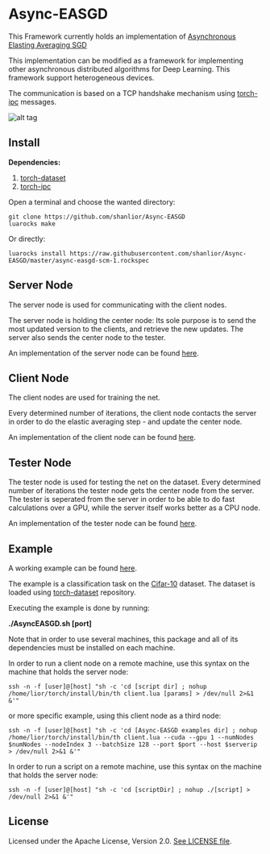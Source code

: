 Async-EASGD
=========

This Framework currently holds an implementation of [Asynchronous Elasting Averaging SGD](http://arxiv.org/abs/1412.6651)

This implementation can be modified as a framework for implementing other asynchronous distributed
algorithms for Deep Learning. This framework support heterogeneous devices.

The communication is based on a TCP handshake mechanism using [torch-ipc](https://github.com/twitter/torch-ipc) messages.



![alt tag](https://cloud.githubusercontent.com/assets/8818883/14954444/23b4e98e-107b-11e6-8407-a93647f3c2d0.png)


Install
--------


**Dependencies:**

1. [torch-dataset](https://github.com/twitter/torch-dataset)
2. [torch-ipc](https://github.com/twitter/torch-ipc)

Open a terminal and choose the wanted directory:
```
git clone https://github.com/shanlior/Async-EASGD
luarocks make
```

Or directly:
```
luarocks install https://raw.githubusercontent.com/shanlior/Async-EASGD/master/async-easgd-scm-1.rockspec
```

Server Node
------------

The server node is used for communicating with the client nodes.

The server node is holding the center node:
Its sole purpose is to send the most updated version to the clients, and retrieve the new updates.
The server also sends the center node to the tester.

An implementation of the server node can be found [here](examples/server.lua).




Client Node
------------

The client nodes are used for training the net.

Every determined number of iterations, the client node contacts the server in order to do the elastic averaging step -
and update the center node.

An implementation of the client node can be found [here](examples/client.lua).




Tester Node
------------

The tester node is used for testing the net on the dataset. Every determined number of iterations the tester node gets the center node from the server.
The tester is seperated from the server in order to be able to do fast calculations over a GPU, while the server itself works better as a CPU node.

An implementation of the tester node can be found [here](examples/tester.lua).




Example
--------

A working example can be found [here](examples/AsyncEASGD.sh).

The example is a classification task on the [Cifar-10](https://www.cs.toronto.edu/~kriz/cifar.html) dataset. The dataset is loaded using [torch-dataset](https://github.com/twitter/torch-dataset) repository.

Executing the example is done by running:

**./AsyncEASGD.sh [port]**

Note that in order to use several machines, this package and all of its dependencies must be installed on each machine.

In order to run a client node on a remote machine, use this syntax on the machine that holds the server node:

```
ssh -n -f [user]@[host] "sh -c 'cd [script dir] ; nohup /home/lior/torch/install/bin/th client.lua [params] > /dev/null 2>&1 &'"
```

or more specific example, using this client node as a third node:
```
ssh -n -f [user]@[host] "sh -c 'cd [Async-EASGD examples dir] ; nohup /home/lior/torch/install/bin/th client.lua --cuda --gpu 1 --numNodes $numNodes --nodeIndex 3 --batchSize 128 --port $port --host $serverip > /dev/null 2>&1 &'"
```


In order to run a script on a remote machine, use this syntax on the machine that holds the server node:

```
ssh -n -f [user]@[host] "sh -c 'cd [scriptDir] ; nohup ./[script] > /dev/null 2>&1 &'"
```





License
-------

Licensed under the Apache License, Version 2.0.
[See LICENSE file](LICENSE).
